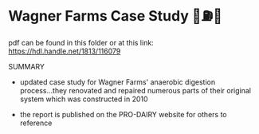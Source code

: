 # Wagner Farms Case Study 🐄⛽️🔨
pdf can be found in this folder or at this link: https://hdl.handle.net/1813/116079

SUMMARY
- updated case study for Wagner Farms' anaerobic digestion process...they renovated and repaired numerous parts of their original system which was constructed in 2010

- the report is published on the PRO-DAIRY website for others to reference



